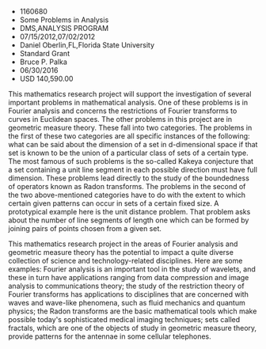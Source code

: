
* 1160680
* Some Problems in Analysis
* DMS,ANALYSIS PROGRAM
* 07/15/2012,07/02/2012
* Daniel Oberlin,FL,Florida State University
* Standard Grant
* Bruce P. Palka
* 06/30/2016
* USD 140,590.00

This mathematics research project will support the investigation of several
important problems in mathematical analysis. One of these problems is in Fourier
analysis and concerns the restrictions of Fourier transforms to curves in
Euclidean spaces. The other problems in this project are in geometric measure
theory. These fall into two categories. The problems in the first of these two
categories are all specific instances of the following: what can be said about
the dimension of a set in d-dimensional space if that set is known to be the
union of a particular class of sets of a certain type. The most famous of such
problems is the so-called Kakeya conjecture that a set containing a unit line
segment in each possible direction must have full dimension. These problems lead
directly to the study of the boundedness of operators known as Radon transforms.
The problems in the second of the two above-mentioned categories have to do with
the extent to which certain given patterns can occur in sets of a certain fixed
size. A prototypical example here is the unit distance problem. That problem
asks about the number of line segments of length one which can be formed by
joining pairs of points chosen from a given set.

This mathematics research project in the areas of Fourier analysis and
geometric measure theory has the potential to impact a quite diverse collection
of science and technology-related disciplines. Here are some examples: Fourier
analysis is an important tool in the study of wavelets, and these in turn have
applications ranging from data compression and image analysis to communications
theory; the study of the restriction theory of Fourier transforms has
applications to disciplines that are concerned with waves and wave-like
phenomena, such as fluid mechanics and quantum physics; the Radon transforms are
the basic mathematical tools which make possible today's sophisticated medical
imaging techniques; sets called fractals, which are one of the objects of study
in geometric measure theory, provide patterns for the antennae in some cellular
telephones.
